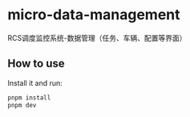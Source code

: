 # micro-data-management

RCS调度监控系统-数据管理（任务、车辆、配置等界面）

## How to use

Install it and run:

```bash
pnpm install
pnpm dev
```



